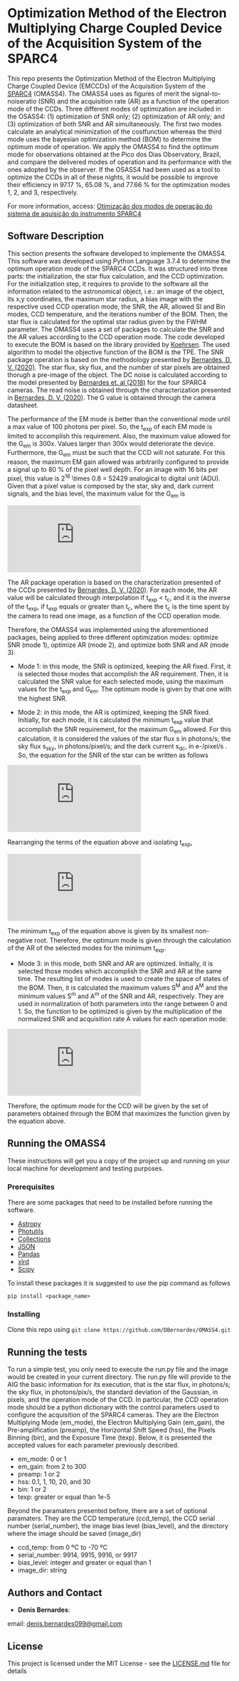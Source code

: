 # Optimization Method of the Electron Multiplying Charge Coupled Device of the Acquisition System of the SPARC4

This repo presents the Optimization Method of the Electron Multiplying Charge Coupled Device (EMCCDs) of the Acquisition System of the [SPARC4](https://www.spiedigitallibrary.org/conference-proceedings-of-spie/8446/844626/Concept-of-SPARC4--a-simultaneous-polarimeter-and-rapid-camera/10.1117/12.924976.full?casa_token=7b-hbhyqIMoAAAAA%3a99lzc7LW-gGeFuEs1N_7ZGdcFS1EiapC3jbzEYyrWT3PDiUP4RXPDEiR9IdfuRvDY7pPetsPx88&SSO=1) (OMASS4). The OMASS4 uses as figures of merit the signal-to-noiseratio (SNR) and the acquisition rate (AR) as a function of the operation mode of the CCDs. Three different modes of optimization are included in the OSASS4:  (1) optimization of SNR only; (2) optimization of AR only; and (3) optimization of both SNR and AR simultaneously. The first two modes calculate an analytical minimization of the costfunction whereas the third mode uses the bayesian optimization method (BOM) to determine the optimum mode of operation. We apply the OMASS4 to find the optimum mode for observations obtained at the Pico dos Dias Observatory, Brazil, and compare the delivered modes of operation and its performance with the ones adopted by the observer. If the OSASS4 had been used as a tool to optimize the CCDs in all of these nights, it would be possible to improve their efficiency in 97.17 %, 65.08 %, and 77.66 % for the optimization modes 1, 2, and 3, respectively.

For more information, access: [Otimização dos modos de operação do sistema de aquisição do instrumento SPARC4](https://repositorio.unifei.edu.br/jspui/handle/123456789/2201)

## Software Description

This section presents the software developed to implemente the OMASS4. This software was developed using Python Language 3.7.4 to determine the optimum operation mode of the SPARC4 CCDs. It was structured into three parts: the initialization, the star flux calculation, and the CCD optimization. For the initialization step, it requires to provide to the software all the information related to the astronomical object, i.e.: an image of the object, its x,y coordinates, the maximum star radius, a bias image with the respective used CCD operation mode, the SNR, the AR, allowed SI and Bin modes, CCD temperature, and the iterations number of the BOM. Then, the star flux is calculated for the optimal star radius given by the FWHM parameter. The OMASS4 uses a set of packages to calculate the SNR and the AR values according to the CCD operation mode. The code developed to execute the BOM is based on the library provided by [Koehrsen](https://github.com/WillKoehrsen/hyperparameter-optimization). The used algorithm to model the objective function of the BOM is the TPE. The SNR package operation is based on the methodology presented by [Bernardes, D. V. (2020)](https://repositorio.unifei.edu.br/jspui/handle/123456789/2201). The star flux, sky flux, and the number of star pixels are obtained thorugh a pre-image of the object. The DC noise is calculated according to the model presented by [Bernardes et. al (2018)](https://iopscience.iop.org/article/10.1088/1538-3873/aacb1e/meta?casa_token=QzaY5kK_Yp8AAAAA:Qz_wlI6tq2WMi4sRF-tLvw-S2RwkmkF1_N8i7mReLYSUgim4dqp3yceqyLmlbrgUHt5TTzGYcrnYW_9ttxnfrw) for the four SPARC4 cameras. The read noise is obtained through the characterization presented in [Bernardes, D. V. (2020)](https://repositorio.unifei.edu.br/jspui/handle/123456789/2201). The G value is obtained through the camera datasheet.

The performance of the EM mode is better than the conventional mode until a max value of 100 photons per pixel. So, the t<sub>exp</sub> of each EM mode is limited to accomplish this requirement. Also, the maximum value allowed for the G<sub>em</sub> is 300x. Values larger than 300x would deteriorate the device. Furthermore, the G<sub>em</sub> must be such that the CCD will not saturate. For this reason, the maximum EM gain allowed was arbitrarily configured to provide a signal up to 80 \% of the pixel well depth. For an image with 16 bits per pixel, this value is 2<sup>16</sup> \times 0.8 = 52429 analogical to digital unit (ADU). Given that a pixel value is composed by the star, sky and, dark current signals, and the bias level, the maximum value for the G<sub>em</sub> is

![imagem](https://latex.codecogs.com/svg.latex?G_%7B%5Crm%20em%7D%20%3D%20%5Cfrac%7B%2852429%20-%20B%29%20%5Ctimes%20G%7D%7B%28S/n_%7B%5Crm%20p%7D%20&plus;%20S_%7B%5Crm%20sky%7D%20&plus;%20S_%7B%5Crm%20dc%7D%29%7D.)

The AR package operation is based on the characterization presented of the CCDs presented by [Bernardes, D. V. (2020)](https://repositorio.unifei.edu.br/jspui/handle/123456789/2201). For each mode, the AR value will be calculated through interpolation if t<sub>exp</sub> < t<sub>c</sub>, and it is the inverse of the t<sub>exp</sub>, if t<sub>exp</sub> equals or greater than t<sub>c</sub>, where the t<sub>c</sub> is the time spent by the camera to read one image, as a function of the CCD operation mode.

Therefore, the OMASS4 was implemented using the aforementioned packages, being applied to three different optimization modes: optimize SNR (mode 1), optimize AR (mode 2), and optimize both SNR and AR (mode 3). 

* Mode 1: in this mode, the SNR is optimized, keeping the AR fixed. First, it is selected those modes that accomplish the AR requirement. Then, it is calculated the SNR value for each selected mode, using the maximum values for the t<sub>exp</sub> and G<sub>em</sub>. The optimum mode is given by that one with the highest SNR.
    
* Mode 2: in this mode, the AR is optimized, keeping the SNR fixed. Initially, for each mode, it is calculated the minimum t<sub>exp</sub> value that accomplish the SNR requirement, for the maximum G<sub>em</sub> allowed. For this calculation, it is considered the values of the star flux s in photons/s; the sky flux s<sub>sky</sub>, in photons/pixel/s; and the dark current s<sub>dc</sub>, in e-/pixel/s . So, the equation for the SNR of the star can be written as follows
    
![imagem](https://latex.codecogs.com/svg.latex?%5Cmathcal%7BS%7D%20%3D%20%5Cfrac%7Bs%20%5Ctimes%20t_%7B%5Crm%20exp%7D%7D%7B%5C%7B%20s%20%5C%3B%20t_%7B%5Crm%20exp%7D%20%5C%3B%20N_%7B%5Crm%20F%7D%5E2%20&plus;%20%5C%5C%20n_%7B%5Crm%20p%7D%20%5B%5C%20%28s_%7B%5Crm%20sky%7D%20&plus;%20s_%7B%5Crm%20dc%7D%29%20%5C%3B%20t_%7B%5Crm%20exp%7D%20%5C%3B%20N_%7B%5Crm%20F%7D%5E2%20&plus;%20%5C%5C%20%28%5Csigma_%7B%5Crm%20ADU%7D%20%5C%3B%20G/G_%7B%5Crm%20em%7D%29%5E2%20%5D%5C%20%5C%7D%5E%7B1/2%7D%7D.)
 
    
 Rearranging the terms of the equation above and isolating t<sub>exp</sub>,
    
![imagem](https://latex.codecogs.com/svg.latex?s%5E2%20%5C%3B%20t_%7B%5Crm%20exp%7D%5E2%20-%20%5Cmathcal%7BS%7D%5E2%20%5C%3B%20N_%7B%5Crm%20F%7D%5E2%20%5C%3B%20%5B%5C%20s%20&plus;%20n_%7B%5Crm%20p%7D%20%28s_%7B%5Crm%20sky%7D%20&plus;%20s_%7B%5Crm%20dc%7D%29%20%5D%5C%20%5C%3B%20t_%7B%5Crm%20exp%7D%20-%20%5Cmathcal%7BS%7D%5E2%20%5C%3B%20n_%7B%5Crm%20p%7D%20%5C%3B%20%5Csigma_%7B%5Crm%20r%7D%5E2%20%3D%200)
    
The minimum t<sub>exp</sub> of the equation above is given by its smallest non-negative root. Therefore, the optimum mode is given through the calculation of the AR of the selected modes for the minimum t<sub>exp</sub>.
    
* Mode 3: in this mode, both SNR and AR are optimized. Initially, it is selected those modes which accomplish the SNR and AR at the same time. The resulting list of modes is used to create the space of states of the BOM. Then, it is calculated the maximum values S<sup>M</sup> and A<sup>M</sup> and the minimum values S<sup>m</sup> and A<sup>m</sup> of the SNR and AR, respectively. They are used in normalization of both parameters into the range between 0 and 1. So, the function to be optimized is given by the multiplication of the normalized SNR and acquisition rate A values for each operation mode:

![imagem](https://latex.codecogs.com/svg.latex?f%20%3D%20%5Cfrac%7B%5Cmathcal%7BS%7D%20-%20%5Cmathcal%7BS%7D%5E%7B%5Crm%20m%7D%7D%7B%5Cmathcal%7BS%7D%5E%7B%5Crm%20M%7D%20-%20%5Cmathcal%7BS%7D%5E%7B%5Crm%20m%7D%7D%20%5Ctimes%20%5Cfrac%7B%5Cmathcal%7BA%7D%20-%20%5Cmathcal%7BA%7D%5E%7B%5Crm%20m%7D%7D%7B%5Cmathcal%7BA%7D%5E%7B%5Crm%20M%7D%20-%20%5Cmathcal%7BA%7D%5E%7B%5Crm%20m%7D%7D.)
    
Therefore, the optimum mode for the CCD will be given by the set of parameters obtained through the BOM that maximizes the function given by the equation above.

## Running the OMASS4

These instructions will get you a copy of the project up and running on your local machine for development and testing purposes. 

### Prerequisites
There are some packages that need to be installed before running the software.

* [Astropy](https://www.astropy.org/)
* [Photutils](https://photutils.readthedocs.io/en/stable/)
* [Collections](https://docs.python.org/3/library/collections.html)
* [JSON](https://www.w3schools.com/python/python_json.asp)
* [Pandas](https://pandas.pydata.org/)
* [xlrd](https://xlrd.readthedocs.io/en/latest/)
* [Scipy](https://www.scipy.org/)

To install these packages it is suggested to use the pip command as follows
```
pip install <package_name>
```

### Installing
Clone this repo using ``` git clone https://github.com/DBernardes/OMASS4.git ```

## Running the tests

To run a simple test, you only need to execute the run.py file and the image would be created in your current directory. The run.py file will provide to the AIG the basic information for its execution, that is the star flux, in photons/s; the sky flux, in photons/pix/s, the standard deviation of the Gaussian, in pixels, and the operation mode of the CCD. In particular, the CCD operation mode should be a python dictionary with the control parameters used to configure the acquisition of the SPARC4 cameras. They are the Electron Multiplying Mode (em_mode), the Electron Multiplying Gain (em_gain), the Pre-amplification (preamp), the Horizontal Shift Speed (hss), the Pixels Binning (bin), and the Exposure Time (texp). Below, it is presented the accepted values for each parameter previously described.

- em_mode: 0 or 1
- em_gain: from 2 to 300
- preamp: 1 or 2
- hss: 0.1, 1, 10, 20, and 30
- bin: 1 or 2
- texp: greater or equal than 1e-5

Beyond the paramaters presented before, there are a set of optional paramaters. They are the CCD temperature (ccd_temp), the CCD serial number (serial_number), the image bias level (bias_level), and the directory where the image should be saved (image_dir)

- ccd_temp: from 0 ºC to -70 ºC
- serial_number: 9914, 9915, 9916, or 9917
- bias_level: integer and greater or equal than 1
- image_dir: string

## Authors and Contact

* **Denis Bernardes**: 

email: denis.bernardes099@gmail.com 

## License

This project is licensed under the MIT License - see the [LICENSE.md](LICENSE.md) file for details

